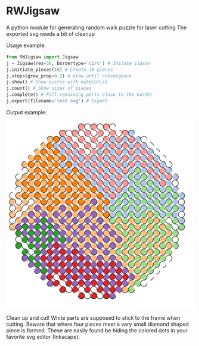 # RWJigsaw
A python module for generating random walk puzzle for laser cutting
The exported svg needs a bit of cleanup

Usage example:

```python
from RWJigsaw import Jigsaw
j = Jigsaw(res=30, bordertype='circ') # Initate jigsaw
j.initiate_pieces(10) # Create 10 pieces
j.steps(grow_prop=0.2) # Grow until convergence
j.show() # Show puzzle with matplotlib
j.count() # Show sizes of pieces
j.complete() # Fill remaining parts close to the border
j.export(filename='test.svg') # Export
```

Output example:

![alt text](https://github.com/kwedel/RWJigsaw/blob/master/example.svg)

Clean up and cut!
White parts are supposed to stick to the frame when cutting.
Beware that where four pieces meet a very small diamond shaped piece is formed. These are easily found be hiding the colored dots in your favorite svg editor (Inkscape).